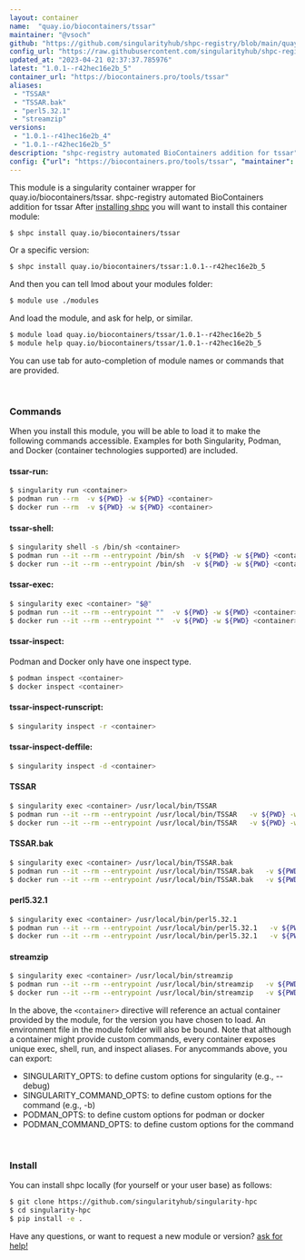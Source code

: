 ```yaml
---
layout: container
name:  "quay.io/biocontainers/tssar"
maintainer: "@vsoch"
github: "https://github.com/singularityhub/shpc-registry/blob/main/quay.io/biocontainers/tssar/container.yaml"
config_url: "https://raw.githubusercontent.com/singularityhub/shpc-registry/main/quay.io/biocontainers/tssar/container.yaml"
updated_at: "2023-04-21 02:37:37.785976"
latest: "1.0.1--r42hec16e2b_5"
container_url: "https://biocontainers.pro/tools/tssar"
aliases:
 - "TSSAR"
 - "TSSAR.bak"
 - "perl5.32.1"
 - "streamzip"
versions:
 - "1.0.1--r41hec16e2b_4"
 - "1.0.1--r42hec16e2b_5"
description: "shpc-registry automated BioContainers addition for tssar"
config: {"url": "https://biocontainers.pro/tools/tssar", "maintainer": "@vsoch", "description": "shpc-registry automated BioContainers addition for tssar", "latest": {"1.0.1--r42hec16e2b_5": "sha256:d21503a49ea1d486a43a3e4455a52aac1d6c71efb3aded30e7b045e8f68146e2"}, "tags": {"1.0.1--r41hec16e2b_4": "sha256:57c20ce056beb17bae4200b20fd596885faf5674102e6d52fc429cc939dae191", "1.0.1--r42hec16e2b_5": "sha256:d21503a49ea1d486a43a3e4455a52aac1d6c71efb3aded30e7b045e8f68146e2"}, "docker": "quay.io/biocontainers/tssar", "aliases": {"TSSAR": "/usr/local/bin/TSSAR", "TSSAR.bak": "/usr/local/bin/TSSAR.bak", "perl5.32.1": "/usr/local/bin/perl5.32.1", "streamzip": "/usr/local/bin/streamzip"}}
---
```


This module is a singularity container wrapper for quay.io/biocontainers/tssar.
shpc-registry automated BioContainers addition for tssar
After [installing shpc](#install) you will want to install this container module:


```bash
$ shpc install quay.io/biocontainers/tssar
```

Or a specific version:

```bash
$ shpc install quay.io/biocontainers/tssar:1.0.1--r42hec16e2b_5
```

And then you can tell lmod about your modules folder:

```bash
$ module use ./modules
```

And load the module, and ask for help, or similar.

```bash
$ module load quay.io/biocontainers/tssar/1.0.1--r42hec16e2b_5
$ module help quay.io/biocontainers/tssar/1.0.1--r42hec16e2b_5
```

You can use tab for auto-completion of module names or commands that are provided.

<br>

### Commands

When you install this module, you will be able to load it to make the following commands accessible.
Examples for both Singularity, Podman, and Docker (container technologies supported) are included.

#### tssar-run:

```bash
$ singularity run <container>
$ podman run --rm  -v ${PWD} -w ${PWD} <container>
$ docker run --rm  -v ${PWD} -w ${PWD} <container>
```

#### tssar-shell:

```bash
$ singularity shell -s /bin/sh <container>
$ podman run --it --rm --entrypoint /bin/sh  -v ${PWD} -w ${PWD} <container>
$ docker run --it --rm --entrypoint /bin/sh  -v ${PWD} -w ${PWD} <container>
```

#### tssar-exec:

```bash
$ singularity exec <container> "$@"
$ podman run --it --rm --entrypoint ""  -v ${PWD} -w ${PWD} <container> "$@"
$ docker run --it --rm --entrypoint ""  -v ${PWD} -w ${PWD} <container> "$@"
```

#### tssar-inspect:

Podman and Docker only have one inspect type.

```bash
$ podman inspect <container>
$ docker inspect <container>
```

#### tssar-inspect-runscript:

```bash
$ singularity inspect -r <container>
```

#### tssar-inspect-deffile:

```bash
$ singularity inspect -d <container>
```


#### TSSAR

```bash
$ singularity exec <container> /usr/local/bin/TSSAR
$ podman run --it --rm --entrypoint /usr/local/bin/TSSAR   -v ${PWD} -w ${PWD} <container> -c " $@"
$ docker run --it --rm --entrypoint /usr/local/bin/TSSAR   -v ${PWD} -w ${PWD} <container> -c " $@"
```


#### TSSAR.bak

```bash
$ singularity exec <container> /usr/local/bin/TSSAR.bak
$ podman run --it --rm --entrypoint /usr/local/bin/TSSAR.bak   -v ${PWD} -w ${PWD} <container> -c " $@"
$ docker run --it --rm --entrypoint /usr/local/bin/TSSAR.bak   -v ${PWD} -w ${PWD} <container> -c " $@"
```


#### perl5.32.1

```bash
$ singularity exec <container> /usr/local/bin/perl5.32.1
$ podman run --it --rm --entrypoint /usr/local/bin/perl5.32.1   -v ${PWD} -w ${PWD} <container> -c " $@"
$ docker run --it --rm --entrypoint /usr/local/bin/perl5.32.1   -v ${PWD} -w ${PWD} <container> -c " $@"
```


#### streamzip

```bash
$ singularity exec <container> /usr/local/bin/streamzip
$ podman run --it --rm --entrypoint /usr/local/bin/streamzip   -v ${PWD} -w ${PWD} <container> -c " $@"
$ docker run --it --rm --entrypoint /usr/local/bin/streamzip   -v ${PWD} -w ${PWD} <container> -c " $@"
```



In the above, the `<container>` directive will reference an actual container provided
by the module, for the version you have chosen to load. An environment file in the
module folder will also be bound. Note that although a container
might provide custom commands, every container exposes unique exec, shell, run, and
inspect aliases. For anycommands above, you can export:

 - SINGULARITY_OPTS: to define custom options for singularity (e.g., --debug)
 - SINGULARITY_COMMAND_OPTS: to define custom options for the command (e.g., -b)
 - PODMAN_OPTS: to define custom options for podman or docker
 - PODMAN_COMMAND_OPTS: to define custom options for the command

<br>

### Install

You can install shpc locally (for yourself or your user base) as follows:

```bash
$ git clone https://github.com/singularityhub/singularity-hpc
$ cd singularity-hpc
$ pip install -e .
```

Have any questions, or want to request a new module or version? [ask for help!](https://github.com/singularityhub/singularity-hpc/issues)